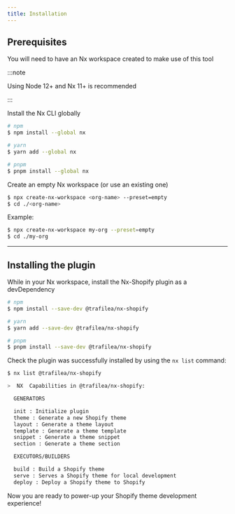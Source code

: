 ```yaml
---
title: Installation
---
```


## Prerequisites

You will need to have an Nx workspace created to make use of this tool

:::note

Using Node 12+ and Nx 11+ is recommended

:::

Install the Nx CLI globally

```bash
# npm
$ npm install --global nx

# yarn
$ yarn add --global nx

# pnpm
$ pnpm install --global nx
```

Create an empty Nx workspace (or use an existing one)

```bash
$ npx create-nx-workspace <org-name> --preset=empty
$ cd ./<org-name>
```

Example:

```bash
$ npx create-nx-workspace my-org --preset=empty
$ cd ./my-org
```

---

## Installing the plugin

While in your Nx workspace, install the Nx-Shopify plugin as a devDependency

```bash
# npm
$ npm install --save-dev @trafilea/nx-shopify

# yarn
$ yarn add --save-dev @trafilea/nx-shopify

# pnpm
$ pnpm install --save-dev @trafilea/nx-shopify
```

Check the plugin was successfully installed by using the `nx list` command:

```bash
$ nx list @trafilea/nx-shopify

>  NX  Capabilities in @trafilea/nx-shopify:

  GENERATORS

  init : Initialize plugin
  theme : Generate a new Shopify theme
  layout : Generate a theme layout
  template : Generate a theme template
  snippet : Generate a theme snippet
  section : Generate a theme section

  EXECUTORS/BUILDERS

  build : Build a Shopify theme
  serve : Serves a Shopify theme for local development
  deploy : Deploy a Shopify theme to Shopify
```

Now you are ready to power-up your Shopify theme development experience!
